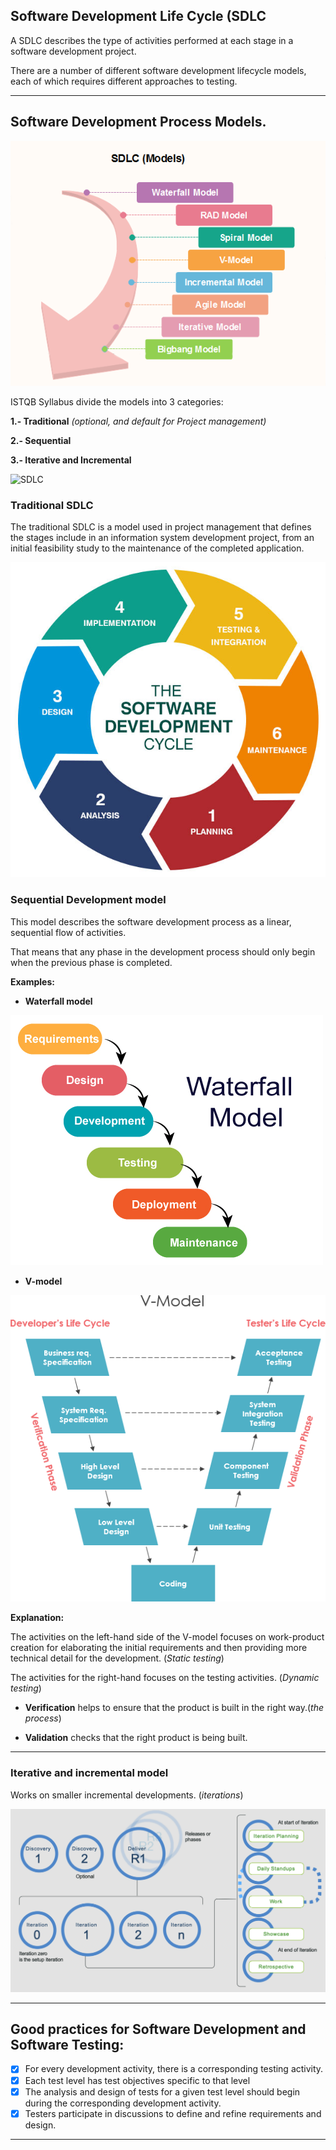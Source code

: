## **Software Development Life Cycle (SDLC**

A SDLC describes the type of activities performed at each stage in a software development project.

There are a number of different software development lifecycle models, each of which requires different approaches to testing.

___

## **Software Development Process Models.**

![**SDLC**](../../../images/istqb/software_lifecycle/sdlc_models.png)

ISTQB Syllabus divide the models into 3 categories:

**1.- Traditional** *(optional, and default for Project management)*

**2.- Sequential** 

**3.- Iterative and Incremental**

![**SDLC**](../../../images/istqb/software_lifecycle/seq-it-process.png)


### **Traditional SDLC**

The traditional SDLC is a model used in project management that defines the stages include in an information system development project, from an initial feasibility study to the maintenance of the completed application.

![**SDLC**](../../../images/istqb/software_lifecycle/sdlc.png)

### **Sequential Development model**

This model describes the software development process as a linear, sequential flow of activities.

That means that any phase in the development process should only begin when the previous phase is completed.

**Examples:**

* **Waterfall model**

![**Waterfall model**](../../../images/istqb/software_lifecycle/waterfall_model.png)


* **V-model**

![**Waterfall model**](../../../images/istqb/software_lifecycle/v_model.png)


**Explanation:**

The activities on the left-hand side of the V-model focuses on work-product creation for elaborating the initial requirements and then providing more technical detail for the development. (*Static testing*)

The activities for the right-hand focuses on the testing activities. (*Dynamic testing*)

* **Verification** helps to ensure that the product is built in the right way.(*the process*)

* **Validation** checks that the right product is being built.

___

### **Iterative and incremental model**

Works on smaller incremental developments. (*iterations*)

![**Iterative model**](../../../images/istqb/software_lifecycle/iterative_model.png)

___
## **Good practices for Software Development and Software Testing:**

* [x] For every development activity, there is a corresponding testing activity.
* [x] Each test level has test objectives specific to that level
* [x] The analysis and design of tests for a given test level should begin during the corresponding development activity.
* [x] Testers participate in discussions to define and refine requirements and design.

___

